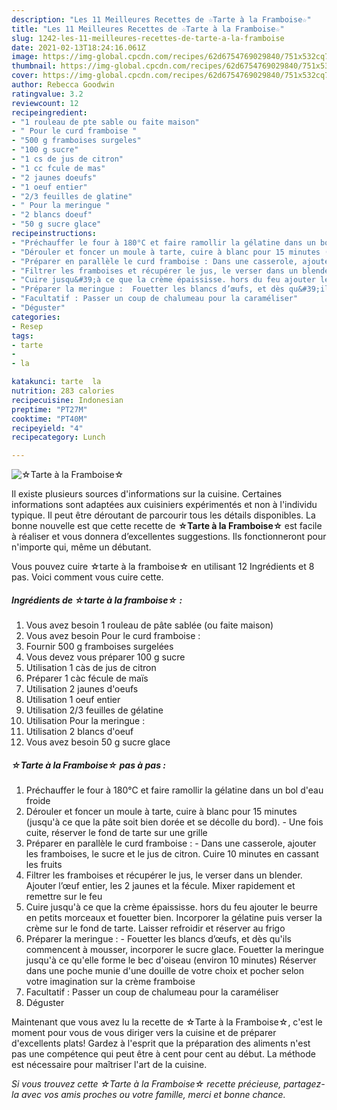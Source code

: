 ```yaml
---
description: "Les 11 Meilleures Recettes de ☆Tarte à la Framboise☆"
title: "Les 11 Meilleures Recettes de ☆Tarte à la Framboise☆"
slug: 1242-les-11-meilleures-recettes-de-tarte-a-la-framboise
date: 2021-02-13T18:24:16.061Z
image: https://img-global.cpcdn.com/recipes/62d6754769029840/751x532cq70/☆tarte-a-la-framboise☆-photo-principale-de-la-recette.jpg
thumbnail: https://img-global.cpcdn.com/recipes/62d6754769029840/751x532cq70/☆tarte-a-la-framboise☆-photo-principale-de-la-recette.jpg
cover: https://img-global.cpcdn.com/recipes/62d6754769029840/751x532cq70/☆tarte-a-la-framboise☆-photo-principale-de-la-recette.jpg
author: Rebecca Goodwin
ratingvalue: 3.2
reviewcount: 12
recipeingredient:
- "1 rouleau de pte sable ou faite maison"
- " Pour le curd framboise "
- "500 g framboises surgeles"
- "100 g sucre"
- "1 cs de jus de citron"
- "1 cc fcule de mas"
- "2 jaunes doeufs"
- "1 oeuf entier"
- "2/3 feuilles de glatine"
- " Pour la meringue "
- "2 blancs doeuf"
- "50 g sucre glace"
recipeinstructions:
- "Préchauffer le four à 180°C et faire ramollir la gélatine dans un bol d&#39;eau froide"
- "Dérouler et foncer un moule à tarte, cuire à blanc pour 15 minutes (jusqu&#39;à ce que la pâte soit bien dorée et se décolle du bord). Une fois cuite, réserver le fond de tarte sur une grille"
- "Préparer en parallèle le curd framboise : Dans une casserole, ajouter les framboises, le sucre et le jus de citron. Cuire 10 minutes en cassant les fruits"
- "Filtrer les framboises et récupérer le jus, le verser dans un blender. Ajouter l’œuf entier, les 2 jaunes et la fécule. Mixer rapidement et remettre sur le feu"
- "Cuire jusqu&#39;à ce que la crème épaississe. hors du feu ajouter le beurre en petits morceaux et fouetter bien. Incorporer la gélatine puis verser la crème sur le fond de tarte. Laisser refroidir et réserver au frigo"
- "Préparer la meringue :  Fouetter les blancs d’œufs, et dès qu&#39;ils commencent à mousser, incorporer le sucre glace. Fouetter la meringue jusqu&#39;à ce qu&#39;elle forme le bec d&#39;oiseau (environ 10 minutes) Réserver dans une poche munie d&#39;une douille de votre choix et pocher selon votre imagination sur la crème framboise"
- "Facultatif : Passer un coup de chalumeau pour la caraméliser"
- "Déguster"
categories:
- Resep
tags:
- tarte
- 
- la

katakunci: tarte  la 
nutrition: 283 calories
recipecuisine: Indonesian
preptime: "PT27M"
cooktime: "PT40M"
recipeyield: "4"
recipecategory: Lunch

---
```



![☆Tarte à la Framboise☆](https://img-global.cpcdn.com/recipes/62d6754769029840/751x532cq70/☆tarte-a-la-framboise☆-photo-principale-de-la-recette.jpg)

Il existe plusieurs sources d'informations sur la cuisine. Certaines informations sont adaptées aux cuisiniers expérimentés et non à l'individu typique. Il peut être déroutant de parcourir tous les détails disponibles. La bonne nouvelle est que cette recette de <strong> ☆Tarte à la Framboise☆ </strong> est facile à réaliser et vous donnera d’excellentes suggestions. Ils fonctionneront pour n'importe qui, même un débutant.

<!--inarticleads1-->

Vous pouvez cuire ☆tarte à la framboise☆ en utilisant 12 Ingrédients et 8 pas. Voici comment vous cuire cette.

##### Ingrédients de ☆tarte à la framboise☆ :

1. Vous avez besoin 1 rouleau de pâte sablée (ou faite maison)
1. Vous avez besoin  Pour le curd framboise :
1. Fournir 500 g framboises surgelées
1. Vous devez vous préparer 100 g sucre
1. Utilisation 1 càs de jus de citron
1. Préparer 1 càc fécule de maïs
1. Utilisation 2 jaunes d&#39;oeufs
1. Utilisation 1 oeuf entier
1. Utilisation 2/3 feuilles de gélatine
1. Utilisation  Pour la meringue :
1. Utilisation 2 blancs d&#39;oeuf
1. Vous avez besoin 50 g sucre glace




<!--inarticleads2-->

##### ☆Tarte à la Framboise☆ pas à pas :

1. Préchauffer le four à 180°C et faire ramollir la gélatine dans un bol d&#39;eau froide
1. Dérouler et foncer un moule à tarte, cuire à blanc pour 15 minutes (jusqu&#39;à ce que la pâte soit bien dorée et se décolle du bord). - Une fois cuite, réserver le fond de tarte sur une grille
1. Préparer en parallèle le curd framboise : - Dans une casserole, ajouter les framboises, le sucre et le jus de citron. Cuire 10 minutes en cassant les fruits
1. Filtrer les framboises et récupérer le jus, le verser dans un blender. Ajouter l’œuf entier, les 2 jaunes et la fécule. Mixer rapidement et remettre sur le feu
1. Cuire jusqu&#39;à ce que la crème épaississe. hors du feu ajouter le beurre en petits morceaux et fouetter bien. Incorporer la gélatine puis verser la crème sur le fond de tarte. Laisser refroidir et réserver au frigo
1. Préparer la meringue :  - Fouetter les blancs d’œufs, et dès qu&#39;ils commencent à mousser, incorporer le sucre glace. Fouetter la meringue jusqu&#39;à ce qu&#39;elle forme le bec d&#39;oiseau (environ 10 minutes) Réserver dans une poche munie d&#39;une douille de votre choix et pocher selon votre imagination sur la crème framboise
1. Facultatif : Passer un coup de chalumeau pour la caraméliser
1. Déguster




<!--inarticleads1-->

<p>
Maintenant que vous avez lu la recette de ☆Tarte à la Framboise☆, c'est le moment pour vous de vous diriger vers la cuisine et de préparer d'excellents plats! Gardez à l'esprit que la préparation des aliments n'est pas une compétence qui peut être à cent pour cent au début. La méthode est nécessaire pour maîtriser l'art de la cuisine.
</p>

<p>
<i>Si vous trouvez cette ☆Tarte à la Framboise☆ recette précieuse, partagez-la avec vos amis proches ou votre famille, merci et bonne chance.</i>
</p>
